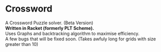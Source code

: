 # Crossword

A Crossword Puzzle solver.
(Beta Version)  
**Written in Racket (formerly PLT Scheme).**  
Uses Graphs and backtracking algorithm to maximise efficiency.  
A few bugs that will be fixed soon. (Takes awfuly long for grids with size greater than 10)
